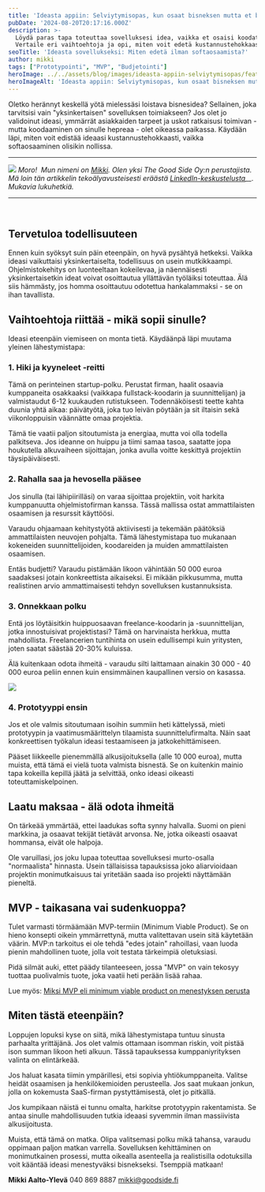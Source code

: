 ```yaml
---
title: 'Ideasta appiin: Selviytymisopas, kun osaat bisneksen mutta et bittiä'
pubDate: '2024-08-20T20:17:16.000Z'
description: >-
  Löydä paras tapa toteuttaa sovelluksesi idea, vaikka et osaisi koodata.
  Vertaile eri vaihtoehtoja ja opi, miten voit edetä kustannustehokkaasti.
seoTitle: 'Ideasta sovellukseksi: Miten edetä ilman softaosaamista?'
author: mikki
tags: ["Prototypointi", "MVP", "Budjetointi"]
heroImage: ../../assets/blog/images/ideasta-appiin-selviytymisopas/featured.webp
heroImageAlt: 'Ideasta appiin: Selviytymisopas, kun osaat bisneksen mutta et bittiä'
---
```


Oletko herännyt keskellä yötä mielessäsi loistava bisnesidea? Sellainen, joka tarvitsisi vain "yksinkertaisen" sovelluksen toimiakseen? Jos olet jo validoinut ideasi, ymmärrät asiakkaiden tarpeet ja uskot ratkaisusi toimivan - mutta koodaaminen on sinulle hepreaa - olet oikeassa paikassa. Käydään läpi, miten voit edistää ideaasi kustannustehokkaasti, vaikka softaosaaminen olisikin nollissa.

* * *

![](/images/blog/ideasta-appiin-selviytymisopas/mikki-goodside-300x300.png) _Moro!_  _Mun nimeni on [Mikki](https://www.linkedin.com/in/mikkiaaltoyleva/). Olen yksi The Good Side Oy:n perustajista. Mä loin tän artikkelin_ _tekoälyavusteisesti eräästä [LinkedIn-keskustelusta](https://www.linkedin.com/feed/update/urn:li:activity:7231712735481233409?commentUrn=urn%3Ali%3Acomment%3A%28activity%3A7231712735481233409%2C7231743693899071488%29&dashCommentUrn=urn%3Ali%3Afsd_comment%3A%287231743693899071488%2Curn%3Ali%3Aactivity%3A7231712735481233409%29)__. Mukavia lukuhetkiä._

* * *

 

## Tervetuloa todellisuuteen

Ennen kuin syöksyt suin päin eteenpäin, on hyvä pysähtyä hetkeksi. Vaikka ideasi vaikuttaisi yksinkertaiselta, todellisuus on usein mutkikkaampi. Ohjelmistokehitys on luonteeltaan kokeilevaa, ja näennäisesti yksinkertaisetkin ideat voivat osoittautua yllättävän työläiksi toteuttaa. Älä siis hämmästy, jos homma osoittautuu odotettua hankalammaksi - se on ihan tavallista.

## Vaihtoehtoja riittää - mikä sopii sinulle?

Ideasi eteenpäin viemiseen on monta tietä. Käydäänpä läpi muutama yleinen lähestymistapa:

### 1\. Hiki ja kyyneleet -reitti

Tämä on perinteinen startup-polku. Perustat firman, haalit osaavia kumppaneita osakkaaksi (vaikkapa fullstack-koodarin ja suunnittelijan) ja valmistaudut 6-12 kuukauden rutistukseen. Todennäköisesti teette kahta duunia yhtä aikaa: päivätyötä, joka tuo leivän pöytään ja sit iltaisin sekä viikonloppuisin väännätte omaa projektia.

Tämä tie vaatii paljon sitoutumista ja energiaa, mutta voi olla todella palkitseva. Jos ideanne on huippu ja tiimi samaa tasoa, saatatte jopa houkutella alkuvaiheen sijoittajan, jonka avulla voitte keskittyä projektiin täysipäiväisesti.

### 2\. Rahalla saa ja hevosella pääsee

Jos sinulla (tai lähipiirilläsi) on varaa sijoittaa projektiin, voit harkita kumppanuutta ohjelmistofirman kanssa. Tässä mallissa ostat ammattilaisten osaamisen ja resurssit käyttöösi.

Varaudu ohjaamaan kehitystyötä aktiivisesti ja tekemään päätöksiä ammattilaisten neuvojen pohjalta. Tämä lähestymistapa tuo mukanaan kokeneiden suunnittelijoiden, koodareiden ja muiden ammattilaisten osaamisen.

Entäs budjetti? Varaudu pistämään likoon vähintään 50 000 euroa saadaksesi jotain konkreettista aikaiseksi. Ei mikään pikkusumma, mutta realistinen arvio ammattimaisesti tehdyn sovelluksen kustannuksista.

### 3\. Onnekkaan polku

Entä jos löytäisitkin huippuosaavan freelance-koodarin ja -suunnittelijan, jotka innostuisivat projektistasi? Tämä on harvinaista herkkua, mutta mahdollista. Freelancerien tuntihinta on usein edullisempi kuin yritysten, joten saatat säästää 20-30% kuluissa.

Älä kuitenkaan odota ihmeitä - varaudu silti laittamaan ainakin 30 000 - 40 000 euroa peliin ennen kuin ensimmäinen kaupallinen versio on kasassa.

![](/images/blog/ideasta-appiin-selviytymisopas/naisyrittaja-uusi-liiketoimintakonsepti.png)

### 4\. Prototyyppi ensin

Jos et ole valmis sitoutumaan isoihin summiin heti kättelyssä, mieti prototyypin ja vaatimusmäärittelyn tilaamista suunnittelufirmalta. Näin saat konkreettisen työkalun ideasi testaamiseen ja jatkokehittämiseen.

Pääset liikkeelle pienemmällä alkusijoituksella (alle 10 000 euroa), mutta muista, että tämä ei vielä tuota valmista bisnestä. Se on kuitenkin mainio tapa kokeilla kepillä jäätä ja selvittää, onko ideasi oikeasti toteuttamiskelpoinen.

## Laatu maksaa - älä odota ihmeitä

On tärkeää ymmärtää, ettei laadukas softa synny halvalla. Suomi on pieni markkina, ja osaavat tekijät tietävät arvonsa. Ne, jotka oikeasti osaavat hommansa, eivät ole halpoja.

Ole varuillasi, jos joku lupaa toteuttaa sovelluksesi murto-osalla "normaalista" hinnasta. Usein tällaisissa tapauksissa joko aliarvioidaan projektin monimutkaisuus tai yritetään saada iso projekti näyttämään pieneltä.

## MVP - taikasana vai sudenkuoppa?

Tulet varmasti törmäämään MVP-termiin (Minimum Viable Product). Se on hieno konsepti oikein ymmärrettynä, mutta valitettavan usein sitä käytetään väärin. MVP:n tarkoitus ei ole tehdä "edes jotain" rahoillasi, vaan luoda pienin mahdollinen tuote, jolla voit testata tärkeimpiä oletuksiasi.

Pidä silmät auki, ettet päädy tilanteeseen, jossa "MVP" on vain tekosyy tuottaa puolivalmis tuote, joka vaatii heti perään lisää rahaa.

Lue myös: [Miksi MVP eli minimum viable product on menestyksen perusta](https://goodside.fi/miksi-mvp-on-menestyksen-perusta/)

## Miten tästä eteenpäin?

Loppujen lopuksi kyse on siitä, mikä lähestymistapa tuntuu sinusta parhaalta yrittäjänä. Jos olet valmis ottamaan isomman riskin, voit pistää ison summan likoon heti alkuun. Tässä tapauksessa kumppaniyrityksen valinta on elintärkeää.

Jos haluat kasata tiimin ympärillesi, etsi sopivia yhtiökumppaneita. Valitse heidät osaamisen ja henkilökemioiden perusteella. Jos saat mukaan jonkun, jolla on kokemusta SaaS-firman pystyttämisestä, olet jo pitkällä.

Jos kumpikaan näistä ei tunnu omalta, harkitse prototyypin rakentamista. Se antaa sinulle mahdollisuuden tutkia ideaasi syvemmin ilman massiivista alkusijoitusta.

Muista, että tämä on matka. Olipa valitsemasi polku mikä tahansa, varaudu oppimaan paljon matkan varrella. Sovelluksen kehittäminen on monimutkainen prosessi, mutta oikealla asenteella ja realistisilla odotuksilla voit kääntää ideasi menestyväksi bisnekseksi. Tsemppiä matkaan!

**Mikki Aalto-Ylevä** 040 869 8887 mikki@goodside.fi